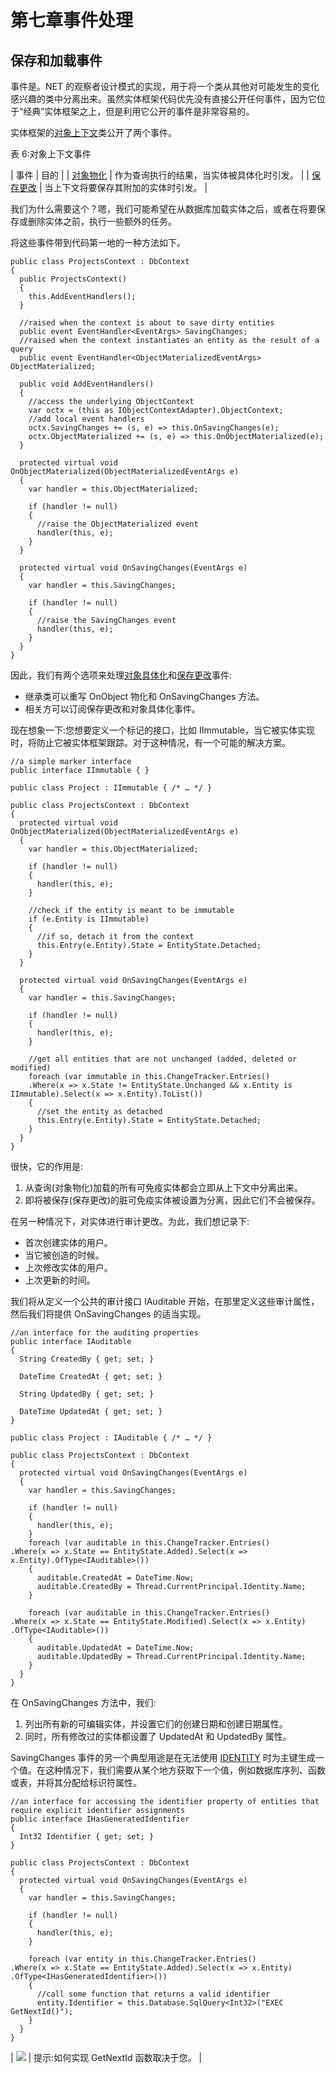 # 第七章事件处理

## 保存和加载事件

事件是。NET 的观察者设计模式的实现，用于将一个类从其他对可能发生的变化感兴趣的类中分离出来。虽然实体框架代码优先没有直接公开任何事件，因为它位于“经典”实体框架之上，但是利用它公开的事件是非常容易的。

实体框架的[对象上下文](http://msdn.microsoft.com/en-us/library/system.data.objects.objectcontext.aspx)类公开了两个事件。

表 6:对象上下文事件

| 事件 | 目的 |
| [对象物化](http://msdn.microsoft.com/en-us/library/system.data.objects.objectcontext.objectmaterialized.aspx) | 作为查询执行的结果，当实体被具体化时引发。 |
| [保存更改](http://msdn.microsoft.com/en-us/library/system.data.objects.objectcontext.savingchanges.aspx) | 当上下文将要保存其附加的实体时引发。 |

我们为什么需要这个？嗯，我们可能希望在从数据库加载实体之后，或者在将要保存或删除实体之前，执行一些额外的任务。

将这些事件带到代码第一地的一种方法如下。

```
public class ProjectsContext : DbContext
{
  public ProjectsContext()
  {
    this.AddEventHandlers();
  }

  //raised when the context is about to save dirty entities 
  public event EventHandler<EventArgs> SavingChanges;
  //raised when the context instantiates an entity as the result of a query
  public event EventHandler<ObjectMaterializedEventArgs> ObjectMaterialized;

  public void AddEventHandlers()
  {
    //access the underlying ObjectContext
    var octx = (this as IObjectContextAdapter).ObjectContext;
    //add local event handlers
    octx.SavingChanges += (s, e) => this.OnSavingChanges(e);
    octx.ObjectMaterialized += (s, e) => this.OnObjectMaterialized(e);
  }

  protected virtual void OnObjectMaterialized(ObjectMaterializedEventArgs e)
  {
    var handler = this.ObjectMaterialized;

    if (handler != null)
    {
      //raise the ObjectMaterialized event
      handler(this, e);
    }
  }

  protected virtual void OnSavingChanges(EventArgs e)
  {
    var handler = this.SavingChanges;

    if (handler != null)
    {
      //raise the SavingChanges event
      handler(this, e);
    }
  }
}

```

因此，我们有两个选项来处理[对象具体化](http://msdn.microsoft.com/en-us/library/system.data.objects.objectcontext.objectmaterialized.aspx)和[保存更改](http://msdn.microsoft.com/en-us/library/system.data.objects.objectcontext.savingchanges.aspx)事件:

*   继承类可以重写 OnObject 物化和 OnSavingChanges 方法。
*   相关方可以订阅保存更改和对象具体化事件。

现在想象一下:您想要定义一个标记的接口，比如 IImmutable，当它被实体实现时，将防止它被实体框架跟踪。对于这种情况，有一个可能的解决方案。

```
//a simple marker interface 
public interface IImmutable { }

public class Project : IImmutable { /* … */ }

public class ProjectsContext : DbContext
{
  protected virtual void OnObjectMaterialized(ObjectMaterializedEventArgs e)
  {
    var handler = this.ObjectMaterialized;

    if (handler != null)
    {
      handler(this, e);
    }

    //check if the entity is meant to be immutable
    if (e.Entity is IImmutable)
    {
      //if so, detach it from the context
      this.Entry(e.Entity).State = EntityState.Detached;
    }
  }

  protected virtual void OnSavingChanges(EventArgs e)
  {
    var handler = this.SavingChanges;

    if (handler != null)
    {
      handler(this, e);
    }

    //get all entities that are not unchanged (added, deleted or modified)
    foreach (var immutable in this.ChangeTracker.Entries()
    .Where(x => x.State != EntityState.Unchanged && x.Entity is  IImmutable).Select(x => x.Entity).ToList())
    {
      //set the entity as detached
      this.Entry(e.Entity).State = EntityState.Detached;
    }
  }
}

```

很快，它的作用是:

1.  从查询(对象物化)加载的所有可免疫实体都会立即从上下文中分离出来。
2.  即将被保存(保存更改)的脏可免疫实体被设置为分离，因此它们不会被保存。

在另一种情况下，对实体进行审计更改。为此，我们想记录下:

*   首次创建实体的用户。
*   当它被创造的时候。
*   上次修改实体的用户。
*   上次更新的时间。

我们将从定义一个公共的审计接口 IAuditable 开始，在那里定义这些审计属性，然后我们将提供 OnSavingChanges 的适当实现。

```
//an interface for the auditing properties
public interface IAuditable
{
  String CreatedBy { get; set; }

  DateTime CreatedAt { get; set; }

  String UpdatedBy { get; set; }

  DateTime UpdatedAt { get; set; }
}

public class Project : IAuditable { /* … */ }

public class ProjectsContext : DbContext
{
  protected virtual void OnSavingChanges(EventArgs e)
  {
    var handler = this.SavingChanges;

    if (handler != null)
    {
      handler(this, e);
    }
    foreach (var auditable in this.ChangeTracker.Entries()
.Where(x => x.State == EntityState.Added).Select(x => x.Entity).OfType<IAuditable>())
    {
      auditable.CreatedAt = DateTime.Now;
      auditable.CreatedBy = Thread.CurrentPrincipal.Identity.Name;
    }

    foreach (var auditable in this.ChangeTracker.Entries()
.Where(x => x.State == EntityState.Modified).Select(x => x.Entity)
.OfType<IAuditable>())
    {
      auditable.UpdatedAt = DateTime.Now;
      auditable.UpdatedBy = Thread.CurrentPrincipal.Identity.Name;
    }
  }
}

```

在 OnSavingChanges 方法中，我们:

1.  列出所有新的可编辑实体，并设置它们的创建日期和创建日期属性。
2.  同时，所有修改过的实体都设置了 UpdatedAt 和 UpdatedBy 属性。

SavingChanges 事件的另一个典型用途是在无法使用 [IDENTITY](http://technet.microsoft.com/en-us/library/ms186775.aspx) 时为主键生成一个值。在这种情况下，我们需要从某个地方获取下一个值，例如数据库序列、函数或表，并将其分配给标识符属性。

```
//an interface for accessing the identifier property of entities that require explicit identifier assignments
public interface IHasGeneratedIdentifier
{
  Int32 Identifier { get; set; }
}

public class ProjectsContext : DbContext
{
  protected virtual void OnSavingChanges(EventArgs e)
  {
    var handler = this.SavingChanges;

    if (handler != null)
    {
      handler(this, e);
    }

    foreach (var entity in this.ChangeTracker.Entries()
.Where(x => x.State == EntityState.Added).Select(x => x.Entity)
.OfType<IHasGeneratedIdentifier>())
    {
      //call some function that returns a valid identifier
      entity.Identifier = this.Database.SqlQuery<Int32>("EXEC GetNextId()");
    }
  }
}

```

| ![](../Images/tip.png) | 提示:如何实现 GetNextId 函数取决于您。 |